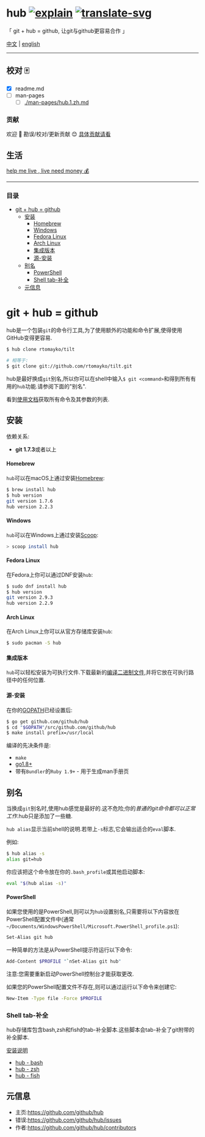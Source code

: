 # hub [![explain]][source] [![translate-svg]][translate-list] 
    
<!-- [![size-img]][size] -->

[explain]: http://llever.com/explain.svg
[source]: https://github.com/chinanf-boy/Source-Explain
[translate-svg]: http://llever.com/translate.svg
[translate-list]: https://github.com/chinanf-boy/chinese-translate-list
[size-img]: https://packagephobia.now.sh/badge?p=Name
[size]: https://packagephobia.now.sh/result?p=Name
    

「 git + hub = github, 让git与github更容易合作 」

[中文](./readme.md) | [english](https://github.com/github/hub)


---

## 校对 🀄️

<!-- doc-templite START generated -->
<!-- repo = 'github/hub' -->
<!-- commit = 'de684cb613c47572cc9ec90d4fd73eef80aef09c' -->
<!-- time = '2018 9.6' -->

<!-- doc-templite END generated -->

- [x] readme.md
- [ ] man-pages
    - [ ] [./man-pages/hub.1.zh.md](./man-pages/hub.1.zh.md)

### 贡献

欢迎 👏 勘误/校对/更新贡献 😊 [具体贡献请看](https://github.com/chinanf-boy/chinese-translate-list#贡献)

## 生活

[help me live , live need money 💰](https://github.com/chinanf-boy/live-need-money)

---

### 目录

<!-- START doctoc generated TOC please keep comment here to allow auto update -->
<!-- DON'T EDIT THIS SECTION, INSTEAD RE-RUN doctoc TO UPDATE -->


- [git + hub = github](#git--hub--github)
  - [安装](#%E5%AE%89%E8%A3%85)
      - [Homebrew](#homebrew)
      - [Windows](#windows)
      - [Fedora Linux](#fedora-linux)
      - [Arch Linux](#arch-linux)
      - [集成版本](#%E9%9B%86%E6%88%90%E7%89%88%E6%9C%AC)
      - [源-安装](#%E6%BA%90-%E5%AE%89%E8%A3%85)
  - [别名](#%E5%88%AB%E5%90%8D)
      - [PowerShell](#powershell)
    - [Shell tab-补全](#shell-tab-%E8%A1%A5%E5%85%A8)
  - [元信息](#%E5%85%83%E4%BF%A1%E6%81%AF)

<!-- END doctoc generated TOC please keep comment here to allow auto update -->


# git + hub = github

hub是一个包装`git`的命令行工具,为了使用额外的功能和命令扩展,使得使用GitHub变得更容易.

```sh
$ hub clone rtomayko/tilt

# 相等于:
$ git clone git://github.com/rtomayko/tilt.git
```

hub是最好换成`git`别名,所以你可以在shell中输入`$ git <command>`和得到所有有用的`hub`功能.请参阅下面的"别名".

看到[使用文档](./man-pages/hub.1.zh.md)获取所有命令及其参数的列表.

## 安装

依赖关系:

-   **git 1.7.3**或者以上

#### Homebrew

`hub`可以在macOS上通过安装[Homebrew](https://docs.brew.sh/Installation):

```sh
$ brew install hub
$ hub version
git version 1.7.6
hub version 2.2.3
```

#### Windows

`hub`可以在Windows上通过安装[Scoop](http://scoop.sh/):

```sh
> scoop install hub
```

#### Fedora Linux

在Fedora上你可以通过DNF安装`hub`:

```sh
$ sudo dnf install hub
$ hub version
git version 2.9.3
hub version 2.2.9
```

#### Arch Linux

在Arch Linux上你可以从官方存储库安装`hub`:

```sh
$ sudo pacman -S hub
```

#### 集成版本

`hub`可以轻松安装为可执行文件.下载最新的[编译二进制文件](https://github.com/github/hub/releases),并将它放在可执行路径中的任何位置.

#### 源-安装

在你的[GOPATH](https://github.com/golang/go/wiki/GOPATH)已经设置后:

```sh
$ go get github.com/github/hub
$ cd "$GOPATH"/src/github.com/github/hub
$ make install prefix=/usr/local
```

编译的先决条件是:

-   `make`
-   [go1.8+](http://golang.org/doc/install)
-   带有`Bundler`的`Ruby 1.9+`  - 用于生成man手册页

## 别名

当换成`git`别名时,使用hub感觉是最好的.这不危险;你的*普通的git命令都可以正常工作*.hub只是添加了一些糖.

`hub alias`显示当前shell的说明.若带上`-s`标志,它会输出适合的`eval`脚本.

例如:

``` bash
$ hub alias -s
alias git=hub
```

你应该把这个命令放在你的`.bash_profile`或其他启动脚本:

```sh
eval "$(hub alias -s)"
```

#### PowerShell

如果您使用的是PowerShell,则可以为`hub`设置别名,只需要将以下内容放在PowerShell配置文件中(通常`~/Documents/WindowsPowerShell/Microsoft.PowerShell_profile.ps1`):

```sh
Set-Alias git hub
```

一种简单的方法是从PowerShell提示符运行以下命令:

```sh
Add-Content $PROFILE "`nSet-Alias git hub"
```

注意:您需要重新启动PowerShell控制台才能获取更改.

如果您的PowerShell配置文件不存在,则可以通过运行以下命令来创建它:

```sh
New-Item -Type file -Force $PROFILE
```

### Shell tab-补全

hub存储库包含bash,zsh和fish的tab-补全脚本.这些脚本会tab-补全了git附带的补全脚本.

[安装说明](etc)

-   [hub - bash](https://github.com/github/hub/blob/master/etc/hub.bash_completion.sh)
-   [hub - zsh](https://github.com/github/hub/blob/master/etc/hub.zsh_completion)
-   [hub - fish](https://github.com/github/hub/blob/master/etc/hub.fish_completion)

## 元信息

-   主页:<https://github.com/github/hub>
-   错误:<https://github.com/github/hub/issues>
-   作者:<https://github.com/github/hub/contributors>
